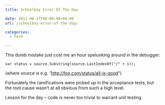 ```yaml
---
title: Schoolboy Error Of The Day

date: 2011-08-17T08:08:00+00:00
url: /schoolboy-error-of-the-day/

categories:
  - Tech

---
```

<!--kg-card-begin: html-->

This dumb mistake just cost me an hour spelunking around in the debugger:

<pre><code class="language-clike">var status = source.Substring(source.LastIndexOf("/" + 1));  </code></pre>

(where source is e.g. &#8220;<http://foo.com/status/all-is-good>&#8220;)

Fortunately the ramifications were picked up in the acceptance tests, but the root cause wasn’t at all obvious from such a high level.

Lesson for the day &#8211; code is never too trivial to warrant unit testing.

<!--kg-card-end: html-->
